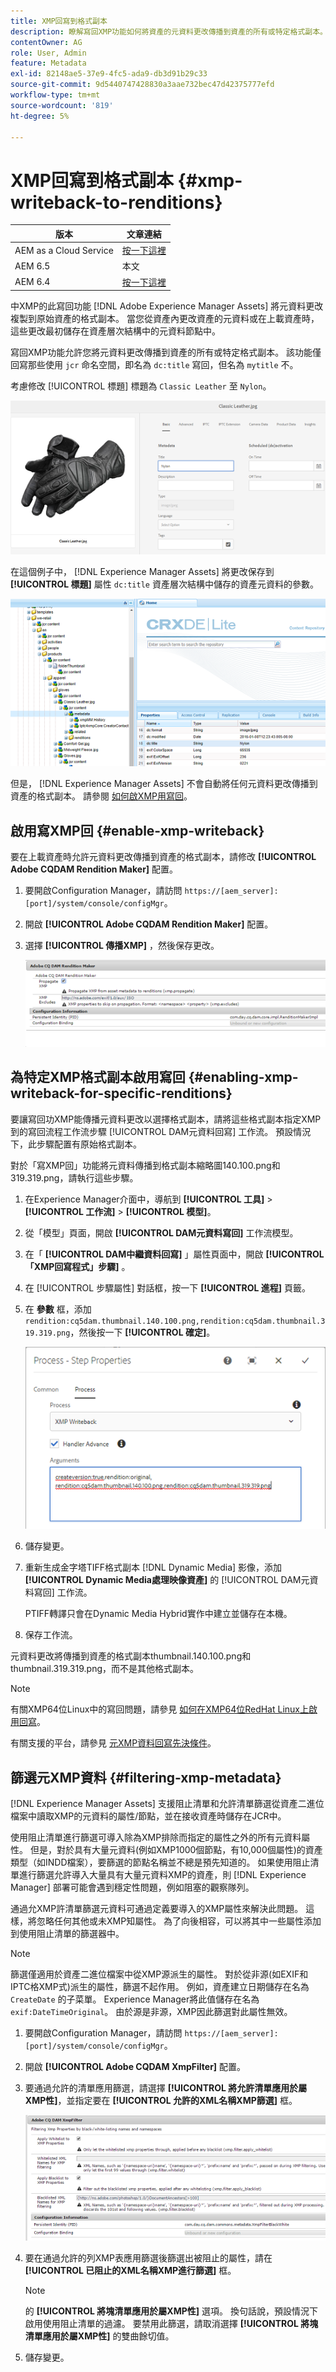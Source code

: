 ```yaml
---
title: XMP回寫到格式副本
description: 瞭解寫回XMP功能如何將資產的元資料更改傳播到資產的所有或特定格式副本。
contentOwner: AG
role: User, Admin
feature: Metadata
exl-id: 82148ae5-37e9-4fc5-ada9-db3d91b29c33
source-git-commit: 9d5440747428830a3aae732bec47d42375777efd
workflow-type: tm+mt
source-wordcount: '819'
ht-degree: 5%

---
```


# XMP回寫到格式副本 {#xmp-writeback-to-renditions}

| 版本 | 文章連結 |
| -------- | ---------------------------- |
| AEM as a Cloud Service  | [按一下這裡](https://experienceleague.adobe.com/docs/experience-manager-cloud-service/content/assets/admin/xmp-metadata.html?lang=en) |
| AEM 6.5 | 本文 |
| AEM 6.4 | [按一下這裡](https://experienceleague.adobe.com/docs/experience-manager-64/assets/administer/xmp-writeback.html?lang=en) |

中XMP的此寫回功能 [!DNL Adobe Experience Manager Assets] 將元資料更改複製到原始資產的格式副本。 當您從資產內更改資產的元資料或在上載資產時，這些更改最初儲存在資產層次結構中的元資料節點中。

寫回XMP功能允許您將元資料更改傳播到資產的所有或特定格式副本。 該功能僅回寫那些使用 `jcr` 命名空間，即名為 `dc:title` 寫回，但名為 `mytitle` 不。

考慮修改 [!UICONTROL 標題] 標題為 `Classic Leather` 至 `Nylon`。

![中繼資料](assets/metadata.png)

在這個例子中， [!DNL Experience Manager Assets] 將更改保存到 **[!UICONTROL 標題]** 屬性 `dc:title` 資產層次結構中儲存的資產元資料的參數。

![元資料已儲存](assets/metadata_stored.png)

但是， [!DNL Experience Manager Assets] 不會自動將任何元資料更改傳播到資產的格式副本。 請參閱 [如何啟XMP用寫回](#enable-xmp-writeback)。

## 啟用寫XMP回 {#enable-xmp-writeback}

要在上載資產時允許元資料更改傳播到資產的格式副本，請修改 **[!UICONTROL Adobe CQDAM Rendition Maker]** 配置。

1. 要開啟Configuration Manager，請訪問 `https://[aem_server]:[port]/system/console/configMgr`。
1. 開啟 **[!UICONTROL Adobe CQDAM Rendition Maker]** 配置。
1. 選擇 **[!UICONTROL 傳播XMP]** ，然後保存更改。

   ![chlimage_1-135](assets/chlimage_1-346.png)

## 為特定XMP格式副本啟用寫回 {#enabling-xmp-writeback-for-specific-renditions}

要讓寫回功XMP能傳播元資料更改以選擇格式副本，請將這些格式副本指定XMP到的寫回流程工作流步驟 [!UICONTROL DAM元資料回寫] 工作流。 預設情況下，此步驟配置有原始格式副本。

對於「寫XMP回」功能將元資料傳播到格式副本縮略圖140.100.png和319.319.png，請執行這些步驟。

1. 在Experience Manager介面中，導航到 **[!UICONTROL 工具]** > **[!UICONTROL 工作流]** > **[!UICONTROL 模型]**。
1. 從「模型」頁面，開啟 **[!UICONTROL DAM元資料寫回]** 工作流模型。
1. 在「 **[!UICONTROL DAM中繼資料回寫]** 」屬性頁面中，開啟 **[!UICONTROL 「XMP回寫程式」步驟]** 。
1. 在 [!UICONTROL 步驟屬性] 對話框，按一下 **[!UICONTROL 進程]** 頁籤。
1. 在 **參數** 框，添加 `rendition:cq5dam.thumbnail.140.100.png,rendition:cq5dam.thumbnail.319.319.png`，然後按一下 **[!UICONTROL 確定]**。

   ![步驟屬性](assets/step_properties.png)

1. 儲存變更。
1. 重新生成金字塔TIFF格式副本 [!DNL Dynamic Media] 影像，添加 **[!UICONTROL Dynamic Media處理映像資產]** 的 [!UICONTROL DAM元資料寫回] 工作流。

   PTIFF轉譯只會在Dynamic Media Hybrid實作中建立並儲存在本機。

1. 保存工作流。

元資料更改將傳播到資產的格式副本thumbnail.140.100.png和thumbnail.319.319.png，而不是其他格式副本。

>[!NOTE]
>
>有關XMP64位Linux中的寫回問題，請參見 [如何在XMP64位RedHat Linux上啟用回寫](https://helpx.adobe.com/experience-manager/kb/enable-xmp-write-back-64-bit-redhat.html)。
>
>有關支援的平台，請參見 [元XMP資料回寫先決條件](/help/sites-deploying/technical-requirements.md#requirements-for-aem-assets-xmp-metadata-write-back)。

## 篩選元XMP資料 {#filtering-xmp-metadata}

[!DNL Experience Manager Assets] 支援阻止清單和允許清單篩選從資產二進位檔案中讀取XMP的元資料的屬性/節點，並在接收資產時儲存在JCR中。

使用阻止清單進行篩選可導入除為XMP排除而指定的屬性之外的所有元資料屬性。 但是，對於具有大量元資料(例如XMP1000個節點，有10,000個屬性)的資產類型（如INDD檔案），要篩選的節點名稱並不總是預先知道的。 如果使用阻止清單進行篩選允許導入大量具有大量元資料XMP的資產，則 [!DNL Experience Manager] 部署可能會遇到穩定性問題，例如阻塞的觀察隊列。

通過允XMP許清單篩選元資料可通過定義要導入的XMP屬性來解決此問題。 這樣，將忽略任何其他或未XMP知屬性。 為了向後相容，可以將其中一些屬性添加到使用阻止清單的篩選器中。

>[!NOTE]
>
>篩選僅適用於資產二進位檔案中從XMP源派生的屬性。 對於從非源(如EXIF和IPTC格XMP式)派生的屬性，篩選不起作用。 例如，資產建立日期儲存在名為 `CreateDate` 的子菜單。 Experience Manager將此值儲存在名為 `exif:DateTimeOriginal`。 由於源是非源，XMP因此篩選對此屬性無效。

1. 要開啟Configuration Manager，請訪問 `https://[aem_server]:[port]/system/console/configMgr`。
1. 開啟 **[!UICONTROL Adobe CQDAM XmpFilter]** 配置。
1. 要通過允許的清單應用篩選，請選擇 **[!UICONTROL 將允許清單應用於屬XMP性]**，並指定要在 **[!UICONTROL 允許的XML名稱XMP篩選]** 框。

   ![chlimage_1-136](assets/chlimage_1-347.png)

1. 要在通過允許的列XMP表應用篩選後篩選出被阻止的屬性，請在 **[!UICONTROL 已阻止的XML名稱XMP進行篩選]** 框。

   >[!NOTE]
   >
   >的 **[!UICONTROL 將塊清單應用於屬XMP性]** 選項。 換句話說，預設情況下啟用使用阻止清單的過濾。 要禁用此篩選，請取消選擇 **[!UICONTROL 將塊清單應用於屬XMP性]** 的雙曲餘切值。

1. 儲存變更。
